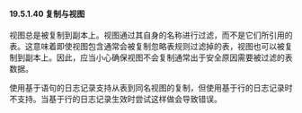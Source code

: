 ####  19.5.1.40 复制与视图

视图总是被复制到副本上。视图通过其自身的名称进行过滤，而不是它们所引用的表。这意味着即使视图包含通常会被复制忽略表规则过滤掉的表，视图也可以被复制到副本上。因此，应当小心确保视图不会复制通常出于安全原因需要被过滤的表数据。

使用基于语句的日志记录支持从表到同名视图的复制，但使用基于行的日志记录时不支持。当基于行的日志记录生效时尝试这样做会导致错误。